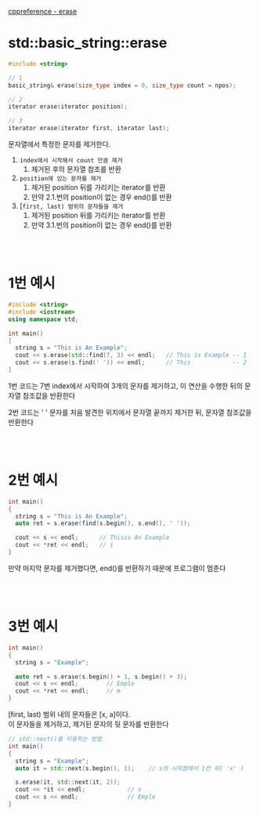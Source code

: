 [cppreference - erase](https://en.cppreference.com/w/cpp/string/basic_string/erase)

# std::basic_string::erase
```cpp
#include <string>

// 1
basic_string& erase(size_type index = 0, size_type count = npos);

// 2
iterator erase(iterator position); 

// 3
iterator erase(iterator first, iterator last);
```
문자열에서 특정한 문자를 제거한다.<br>

1. `index에서 시작해서 count 만큼 제거`
   1. 제거된 후의 문자열 참조를 반환
2. `position에 있는 문자를 제거`
   1. 제거된 position 뒤를 가리키는 iterator를 반환
   2. 만약 2.1.번의 position이 없는 경우 end()를 반환
3. [`first, last) 범위의 문자들을 제거`
   1. 제거된 position 뒤를 가리키는 iterator를 반환
   2. 만약 3.1.번의 position이 없는 경우 end()를 반환


<br>
<br>

# 1번 예시
```cpp
#include <string>
#include <iostream>
using namespace std;

int main()
[
  string s = "This is An Example";
  cout << s.erase(std::find(7, 3) << endl;   // This is Example -- 1
  cout << s.erase(s.find(' ')) << endl;      // This            -- 2
]
```
1번 코드는 7번 index에서 시작하여 3개의 문자를 제거하고, 이 연산을 수행한 뒤의 문자열 참조값을 반환한다<br>

2번 코드는 ' ' 문자를 처음 발견한 위치에서 문자열 끝까지 제거한 뒤, 문자열 참조값을 반환한다<br>

<br>
<br>

# 2번 예시
```cpp
int main()
{
  string s = "This is An Example";
  auto ret = s.erase(find(s.begin(), s.end(), ' '));

  cout << s << endl;      // Thisis An Example
  cout << *ret << endl;   // i
}
```
만약 마지막 문자를 제거했다면, end()를 반환하기 때문에 프로그램이 멈춘다<br>

<br>
<br>

# 3번 예시
```cpp
int main()
{
  string s = "Example";

  auto ret = s.erase(s.begin() + 1, s.begin() + 3);
  cout << s << endl;        // Emple
  cout << *ret << endl;     // m
}
```
[first, last) 범위 내의 문자들은 [x, a]이다.<br>
이 문자들을 제거하고, 제거된 문자의 뒷 문자를 반환한다<br>
```cpp
// std::next()를 이용하는 방법
int main()
{
  string s = "Example";
  auto it = std::next(s.begin(), 1);    // s의 시작점에서 1칸 뒤( 'x' )

  s.erase(it, std::next(it, 2));
  cout << *it << endl;            // x
  cout << s << endl;              // Emple
}
```